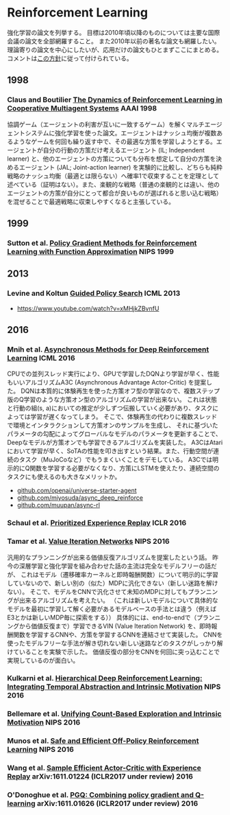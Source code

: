 # Reinforcement Learning
強化学習の論文を列挙する。
目標は2010年頃以降のものについては主要な国際会議の論文を全部網羅すること。
また2010年以前の著名な論文も網羅したい。
理論寄りの論文を中心にしたいが、応用だけの論文もひとまずここにまとめる。
コメントは[この方針](https://github.com/sotetsuk/machine-learning-survey/tree/renewal#年代毎-1)に従って付けられている。

## 1998

### Claus and Boutilier [The Dynamics of Reinforcement Learning in Cooperative Multiagent Systems](http://www.aaai.org/Papers/AAAI/1998/AAAI98-106.pdf) AAAI 1998

協調ゲーム（エージェントの利害が互いに一致するゲーム）を解くマルチエージェントシステムに強化学習を使った論文。エージェントはナッシュ均衡が複数あるようなゲームを何回も繰り返す中で、その最適な方策を学習しようとする。エージェントが自分の行動の方策だけ考えるエージェント (IL; Independent learner) と、他のエージェントの方策についても分布を想定して自分の方策を決めるエージェント (JAL; Joint-action learner) を実験的に比較し、どちらも純粋戦略のナッシュ均衡（最適とは限らない）へ確率1で収束することを定理として述べている（証明はない）。また、楽観的な戦略（普通の楽観的とは違い、他のエージェントの方策が自分にとって都合が良いものが選ばれると思い込む戦略）を混ぜることで最適戦略に収束しやすくなると主張している。

## 1999

### Sutton et al. [Policy Gradient Methods for Reinforcement Learning with Function Approximation](https://webdocs.cs.ualberta.ca/~sutton/papers/SMSM-NIPS99.pdf) NIPS 1999

## 2013

### Levine and Koltun [Guided Policy Search](https://graphics.stanford.edu/projects/gpspaper/gps_full.pdf) ICML 2013

- https://www.youtube.com/watch?v=xMHjkZBvnfU

## 2016

### Mnih et al. [Asynchronous Methods for Deep Reinforcement Learning](https://arxiv.org/pdf/1602.01783v2.pdf) ICML 2016

CPUでの並列スレッド実行により、GPUで学習したDQNより学習が早く、性能もいいアルゴリズムA3C (Asynchronous Advantage Actor-Critic) を提案した。
DQNは本質的に体験再生を使った方策オフ型の学習なので、複数ステップ版のQ学習のような方策オン型のアルゴリズムの学習が出来ない。
これは状態と行動の組(s, a)においての推定が少しずつ伝搬していく必要があり、タスクによっては学習が遅くなってしまう。
そこで、体験再生の代わりに複数スレッドで環境とインタラクションして方策オンのサンプルを生成し、
それに基づいたパラメータの勾配によってグローバルなモデルのパラメータを更新することで、Deepなモデルが方策オンでも学習できるアルゴリズムを実装した。
A3CはAtariにおいて学習が早く、SoTAの性能を叩き出すという結果。また、行動空間が連続のタスク（MuJoCoなど）でもうまくいくことをデモしている。
A3Cでは明示的にQ関数を学習する必要がなくなり、方策にLSTMを使えたり、連続空間のタスクにも使えるのも大きなメリットか。

- [github.com/openai/universe-starter-agent](https://github.com/openai/universe-starter-agent)
- [github.com/miyosuda/async_deep_reinforce](https://github.com/miyosuda/async_deep_reinforce)
- [github.com/muupan/async-rl](https://github.com/muupan/async-rl)

### Schaul et al. [Prioritized Experience Replay](https://arxiv.org/pdf/1511.05952v4.pdf) ICLR 2016

### Tamar et al. [Value Iteration Networks](https://arxiv.org/pdf/1602.02867v2.pdf) NIPS 2016
汎用的なプランニングが出来る価値反復アルゴリズムを提案したという話。
昨今の深層学習と強化学習を組み合わせた話の主流は完全なモデルフリーの話だが、
これはモデル（遷移確率カーネルと即時報酬関数）について明示的に学習していないので、新しい別の（似た）MDPに汎化できない（新しい迷路を解けない）。
そこで、モデルをCNNで汎化させて未知のMDPに対してもプランニングが出来るアルゴリズムを考えたい。
（これは新しいモデルについて具体的なモデルを最初に学習して解く必要があるモデルベースの手法とは違う（例えばE3とかは新しいMDP毎に探索をする））
具体的には、end-to-endで（プランニングから価値反復まで）学習できるVIN (Value Iteration Network) を、即時報酬関数を学習するCNNや、方策を学習するCNNを連結させて実装した。
CNNを使ったモデルフリーな手法が解き切れない新しい迷路などのタスクがしっかり解けていることを実験で示した。
価値反復の部分をCNNを何回に突っ込むことで実現しているのが面白い。

### Kulkarni et al. [Hierarchical Deep Reinforcement Learning: Integrating Temporal Abstraction and Intrinsic Motivation](https://arxiv.org/pdf/1604.06057v2.pdf) NIPS 2016

### Bellemare et al. [Unifying Count-Based Exploration and Intrinsic Motivation](https://arxiv.org/pdf/1606.01868v2.pdf) NIPS 2016

### Munos et al. [Safe and Efficient Off-Policy Reinforcement Learning](https://arxiv.org/pdf/1606.02647v2.pdf) NIPS 2016

### Wang et al. [Sample Efficient Actor-Critic with Experience Replay](https://arxiv.org/pdf/1611.01224v1.pdf) arXiv:1611.01224 (ICLR2017 under review) 2016

### O'Donoghue et al. [PGQ: Combining policy gradient and Q-learning](https://arxiv.org/abs/1611.01626) arXiv:1611.01626 (ICLR2017 under review) 2016
